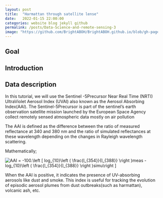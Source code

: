 ```yaml
---
layout: post
title:  "Harmattan through satellite lense"
date:   2022-01-15 22:00:00
categories: website blog jekyll github
permalink: /posts/Data-Science-and-remote-sensing-3
image: "https://github.com/BrightABOH/BrightABOH.github.io/blob/gh-pages/photos/aerosol1.png?raw=true"
---
```


## Goal

## Introduction 

## Data description

In this tutorial, we will use the Sentinel -5Precursor Near Real Time (NRTI) UltraViolet Aerosol Index (UVAI) also known as the Aerosol Absorbing Index(AAI). The Sentinel-5Precursor is  part of the sentinel’s earth observation satellite mission launched by the European Space Agency collect remotely sensed atmospheric data mostly on air pollution

The AAI is defined as the difference between the ratio of measured reflectance at 340 and 380 nm and the ratio of simulated reflectances at these wavelength depending on the changes in Rayleigh wavelength scattering. 


Mathematically; 

<img src="https://latex.codecogs.com/svg.image?AAI&space;=&space;-100.\left&space;[&space;log_{10}\left&space;(&space;\frac{l_{354}}{l_{388}}&space;\right&space;)meas&space;-log_{10}\left&space;(&space;\frac{l_{354}}{l_{388}}&space;\right&space;)simu\right&space;]" title="AAI = -100.\left [ log_{10}\left ( \frac{l_{354}}{l_{388}} \right )meas -log_{10}\left ( \frac{l_{354}}{l_{388}} \right )simu\right ]" />

When the AAI is positive, it indicates the presence of UV-absorbing aerosols like dust and smoke. This index is useful for tracking the evolution of episodic aerosol plumes from dust outbreaks(such as harmattan), volcanic ash, etc.


